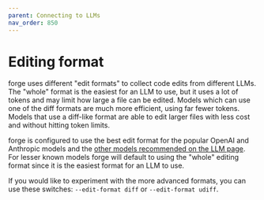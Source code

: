 ```yaml
---
parent: Connecting to LLMs
nav_order: 850
---
```


# Editing format

forge uses different "edit formats" to collect code edits from different LLMs.
The "whole" format is the easiest for an LLM to use, but it uses a lot of tokens
and may limit how large a file can be edited.
Models which can use one of the diff formats are much more efficient,
using far fewer tokens.
Models that use a diff-like format are able to 
edit larger files with less cost and without hitting token limits.

forge is configured to use the best edit format for the popular OpenAI and Anthropic models
and the [other models recommended on the LLM page](https://forge.chat/docs/llms.html).
For lesser known models forge will default to using the "whole" editing format
since it is the easiest format for an LLM to use.

If you would like to experiment with the more advanced formats, you can
use these switches: `--edit-format diff` or `--edit-format udiff`.
